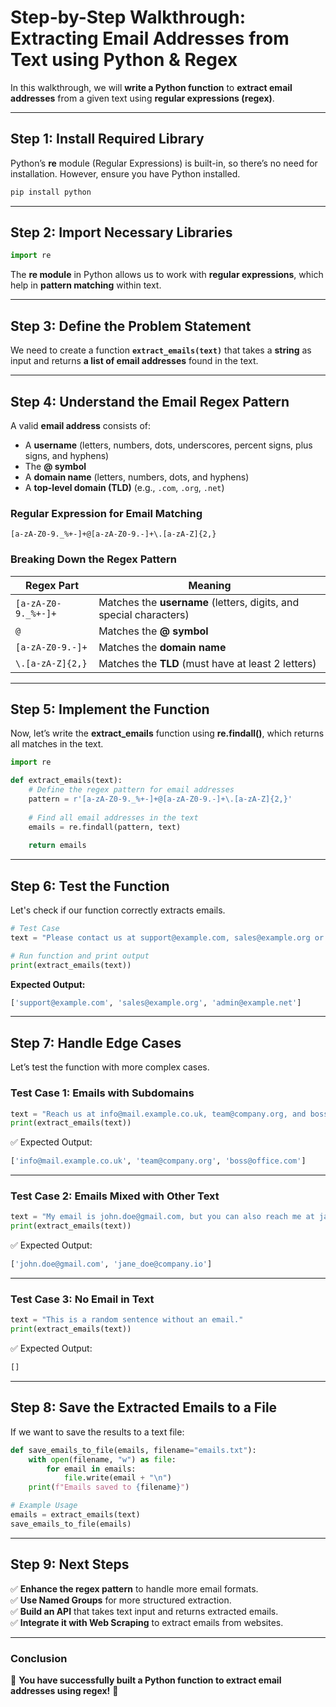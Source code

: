 # **Step-by-Step Walkthrough: Extracting Email Addresses from Text using Python & Regex**

In this walkthrough, we will **write a Python function** to **extract email addresses** from a given text using **regular expressions (regex)**.

---

## **Step 1: Install Required Library**  
Python’s **re** module (Regular Expressions) is built-in, so there’s no need for installation. However, ensure you have Python installed.

```bash
pip install python
```

---

## **Step 2: Import Necessary Libraries**  
```python
import re
```
The **re module** in Python allows us to work with **regular expressions**, which help in **pattern matching** within text.

---

## **Step 3: Define the Problem Statement**  
We need to create a function **`extract_emails(text)`** that takes a **string** as input and returns **a list of email addresses** found in the text.

---

## **Step 4: Understand the Email Regex Pattern**
A valid **email address** consists of:
- A **username** (letters, numbers, dots, underscores, percent signs, plus signs, and hyphens)
- The **@ symbol**
- A **domain name** (letters, numbers, dots, and hyphens)
- A **top-level domain (TLD)** (e.g., `.com`, `.org`, `.net`)

### **Regular Expression for Email Matching**
```regex
[a-zA-Z0-9._%+-]+@[a-zA-Z0-9.-]+\.[a-zA-Z]{2,}
```

### **Breaking Down the Regex Pattern**
| **Regex Part**        | **Meaning** |
|-----------------------|------------|
| `[a-zA-Z0-9._%+-]+`  | Matches the **username** (letters, digits, and special characters) |
| `@`                  | Matches the **@ symbol** |
| `[a-zA-Z0-9.-]+`     | Matches the **domain name** |
| `\.[a-zA-Z]{2,}`     | Matches the **TLD** (must have at least 2 letters) |

---

## **Step 5: Implement the Function**
Now, let’s write the **extract_emails** function using **re.findall()**, which returns all matches in the text.

```python
import re

def extract_emails(text):
    # Define the regex pattern for email addresses
    pattern = r'[a-zA-Z0-9._%+-]+@[a-zA-Z0-9.-]+\.[a-zA-Z]{2,}'
    
    # Find all email addresses in the text
    emails = re.findall(pattern, text)
    
    return emails
```

---

## **Step 6: Test the Function**
Let's check if our function correctly extracts emails.

```python
# Test Case
text = "Please contact us at support@example.com, sales@example.org or admin@example.net."

# Run function and print output
print(extract_emails(text))
```

**Expected Output:**
```python
['support@example.com', 'sales@example.org', 'admin@example.net']
```

---

## **Step 7: Handle Edge Cases**
Let’s test the function with more complex cases.

### **Test Case 1: Emails with Subdomains**
```python
text = "Reach us at info@mail.example.co.uk, team@company.org, and boss@office.com"
print(extract_emails(text))
```
✅ Expected Output:
```python
['info@mail.example.co.uk', 'team@company.org', 'boss@office.com']
```

---

### **Test Case 2: Emails Mixed with Other Text**
```python
text = "My email is john.doe@gmail.com, but you can also reach me at jane_doe@company.io."
print(extract_emails(text))
```
✅ Expected Output:
```python
['john.doe@gmail.com', 'jane_doe@company.io']
```

---

### **Test Case 3: No Email in Text**
```python
text = "This is a random sentence without an email."
print(extract_emails(text))
```
✅ Expected Output:
```python
[]
```

---

## **Step 8: Save the Extracted Emails to a File**
If we want to save the results to a text file:

```python
def save_emails_to_file(emails, filename="emails.txt"):
    with open(filename, "w") as file:
        for email in emails:
            file.write(email + "\n")
    print(f"Emails saved to {filename}")

# Example Usage
emails = extract_emails(text)
save_emails_to_file(emails)
```

---

## **Step 9: Next Steps**
✅ **Enhance the regex pattern** to handle more email formats.  
✅ **Use Named Groups** for more structured extraction.  
✅ **Build an API** that takes text input and returns extracted emails.  
✅ **Integrate it with Web Scraping** to extract emails from websites.  

---

### **Conclusion**
🎯 **You have successfully built a Python function to extract email addresses using regex!** 🚀